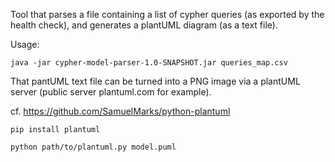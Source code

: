 Tool that parses a file containing a list of cypher queries (as exported by the health check), and generates a plantUML diagram (as a text file).



Usage:

```
java -jar cypher-model-parser-1.0-SNAPSHOT.jar queries_map.csv
```

That pantUML text file can be turned into a PNG image via a plantUML server (public server plantuml.com for example).

cf. https://github.com/SamuelMarks/python-plantuml
```
pip install plantuml
```

```
python path/to/plantuml.py model.puml
```

